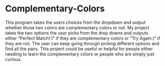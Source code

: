 # Complementary-Colors
This program takes the users choices from the dropdown and output whether those two colors are complementary colors or not.
My project takes the two options the user picks from the drop downs and outputs either “Perfect Match!:)” if they are complementary colors or “Try Again:(“ if they are not. The user can keep going through picking different options and find all the pairs. This project could be useful or helpful for people either needing to learn the complementary colors or people who are simply just curious.
